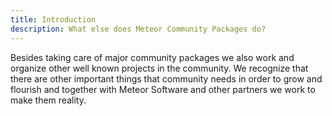 ```yaml
---
title: Introduction
description: What else does Meteor Community Packages do?
---
```


Besides taking care of major community packages we also work and organize other well known projects in the community. We recognize that there are other important things that community needs in order to grow and flourish and together with Meteor Software and other partners we work to make them reality.
